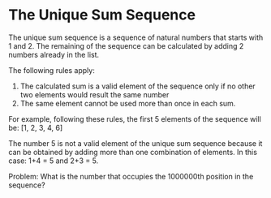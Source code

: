 # The Unique Sum Sequence

The unique sum sequence is a sequence of natural numbers that starts with 1 and 2.
The remaining of the sequence can be calculated by adding 2 numbers already in the list. 

The following rules apply:
1. The calculated sum is a valid element of the sequence only if no other two elements would result the same number
2. The same element cannot be used more than once in each sum.

For example, following these rules, the first 5 elements of the sequence will be:
[1, 2, 3, 4, 6]

The number 5 is not a valid element of the unique sum sequence because it can be obtained by adding more than one combination of elements. In this case: 1+4 = 5 and 2+3 = 5.

Problem: What is the number that occupies the 1000000th position in the sequence? 